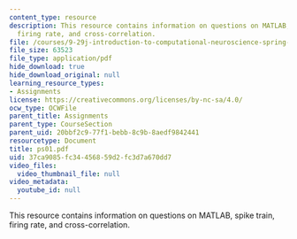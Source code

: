 ```yaml
---
content_type: resource
description: This resource contains information on questions on MATLAB, spike train,
  firing rate, and cross-correlation.
file: /courses/9-29j-introduction-to-computational-neuroscience-spring-2004/37ca9085fc34456859d2fc3d7a670dd7_ps01.pdf
file_size: 63523
file_type: application/pdf
hide_download: true
hide_download_original: null
learning_resource_types:
- Assignments
license: https://creativecommons.org/licenses/by-nc-sa/4.0/
ocw_type: OCWFile
parent_title: Assignments
parent_type: CourseSection
parent_uid: 20bbf2c9-77f1-bebb-8c9b-8aedf9842441
resourcetype: Document
title: ps01.pdf
uid: 37ca9085-fc34-4568-59d2-fc3d7a670dd7
video_files:
  video_thumbnail_file: null
video_metadata:
  youtube_id: null
---
```

This resource contains information on questions on MATLAB, spike train, firing rate, and cross-correlation.
